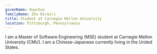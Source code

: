 ```yaml
---
givenName: Huachun
familyName: Zhu Hirairi
title: Student at Carnegie Mellon University
location: Pittsburgh, Pennsylvania
---
```


I am a Master of Software Engineering (MSE) student at Carnegie Mellon University (CMU). I am a Chinese-Japanese currently living in the United States.